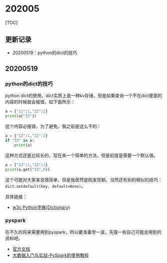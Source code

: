 # 202005

[TOC]

## 更新记录
- 20200519：python的dict的技巧

## 20200519

### python的dict的技巧
python dict的使用，dict实质上是一种kv存储，但是如果查询一个不在dict里面的内容的时候就会报错，如下面所示：

```python
a = {"11":1,"22":2}
print(a["33"])
```

这个内容必报错，为了避免，我之前是这么干的：

```python
a = {"12":1,"22":2}
if "33" in a:
    print(a)
```

这种方式还是比较长的，现在来一个简单的方法，但是前提是需要一个默认值。

```python
a = {"12":1,"22":2}
print(a.get("33",0))
```

这个可能对大家来说很简单，但是我居然是刚发现额。当然还有别的相似的技巧：``dict.setdefault(key, default=None)``。

具体链接：

- [w3c Python字典(Dictionary)](https://www.runoob.com/python/python-dictionary.html)

### pyspark
在不久的将来需要用到pyspark，所以要准备学一波，先摆一些自己可能会用到的资料吧。

- [官方文档](http://spark.apache.org/docs/latest/api/python/pyspark.html)
- [大数据入门与实战-PySpark的使用教程](https://www.jianshu.com/p/5a42fe0eed4d)
